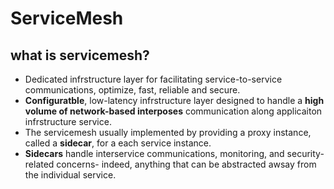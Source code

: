 # ServiceMesh

## what is servicemesh?
- Dedicated infrstructure layer for facilitating service-to-service communications, optimize, fast, reliable and secure.
- **Configuratble**, low-latency infrstructure layer designed to handle a **high volume of network-based interposes** communication along applicaiton infrstructure service.
- The servicemesh usually implemented by providing a proxy instance, called a **sidecar**, for a each service instance.
- **Sidecars** handle interservice communications, monitoring, and security-related concerns- indeed, anything that can be abstracted awsay from the individual service.